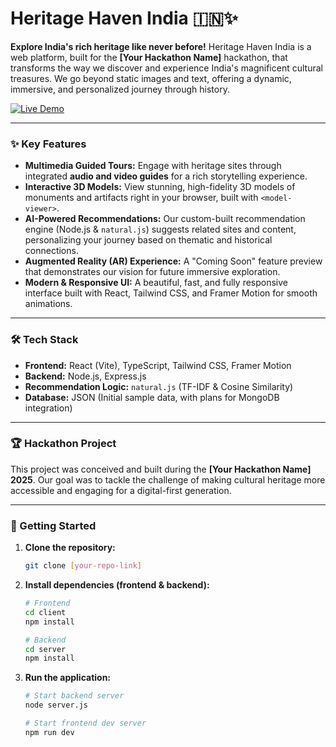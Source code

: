 # Heritage Haven India 🇮🇳✨

**Explore India's rich heritage like never before!** Heritage Haven India is a web platform, built for the **[Your Hackathon Name]** hackathon, that transforms the way we discover and experience India's magnificent cultural treasures. We go beyond static images and text, offering a dynamic, immersive, and personalized journey through history.

[![Live Demo](https://img.shields.io/badge/Live-Demo-brightgreen?style=for-the-badge)](your-live-demo-link.com)

---

### ✨ Key Features

* **Multimedia Guided Tours:** Engage with heritage sites through integrated **audio and video guides** for a rich storytelling experience.
* **Interactive 3D Models:** View stunning, high-fidelity 3D models of monuments and artifacts right in your browser, built with `<model-viewer>`.
* **AI-Powered Recommendations:** Our custom-built recommendation engine (Node.js & `natural.js`) suggests related sites and content, personalizing your journey based on thematic and historical connections.
* **Augmented Reality (AR) Experience:** A "Coming Soon" feature preview that demonstrates our vision for future immersive exploration.
* **Modern & Responsive UI:** A beautiful, fast, and fully responsive interface built with React, Tailwind CSS, and Framer Motion for smooth animations.

---

### 🛠️ Tech Stack

* **Frontend:** React (Vite), TypeScript, Tailwind CSS, Framer Motion
* **Backend:** Node.js, Express.js
* **Recommendation Logic:** `natural.js` (TF-IDF & Cosine Similarity)
* **Database:** JSON (Initial sample data, with plans for MongoDB integration)

---

### 🏆 Hackathon Project

This project was conceived and built during the **[Your Hackathon Name] 2025**. Our goal was to tackle the challenge of making cultural heritage more accessible and engaging for a digital-first generation.

---

### 🚀 Getting Started

1.  **Clone the repository:**
    ```bash
    git clone [your-repo-link]
    ```
2.  **Install dependencies (frontend & backend):**
    ```bash
    # Frontend
    cd client
    npm install

    # Backend
    cd server
    npm install
    ```
3.  **Run the application:**
    ```bash
    # Start backend server
    node server.js

    # Start frontend dev server
    npm run dev
    ```
